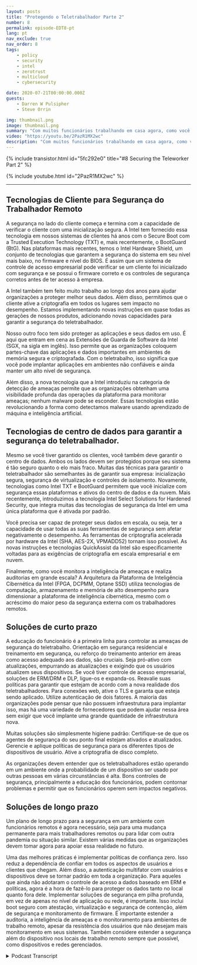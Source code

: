 ```yaml
---
layout: posts
title: "Protegendo o Teletrabalhador Parte 2"
number: 8
permalink: episode-EDT8-pt
lang: pt
nav_exclude: true
nav_order: 8
tags:
    - policy
    - security
    - intel
    - zerotrust
    - multicloud
    - cybersecurity

date: 2020-07-21T00:00:00.000Z
guests:
    - Darren W Pulsipher
    - Steve Orrin

img: thumbnail.png
image: thumbnail.png
summary: "Com muitos funcionários trabalhando em casa agora, como você se certifica de que eles estão trabalhando com segurança e ainda lhes dá a flexibilidade necessária para concluir seus trabalhos? Neste episódio, Darren e convidado especial Steve Orrin, CTO da Intel Federal, discutem como aproveitar a tecnologia Intel para ajudar efetivamente a garantir a segurança do teletrabalhador."
video: "https://youtu.be/2PazR1MX2wc"
description: "Com muitos funcionários trabalhando em casa agora, como você se certifica de que eles estão trabalhando com segurança e ainda lhes dá a flexibilidade necessária para concluir seus trabalhos? Neste episódio, Darren e convidado especial Steve Orrin, CTO da Intel Federal, discutem como aproveitar a tecnologia Intel para ajudar efetivamente a garantir a segurança do teletrabalhador."
---
```


<div>
{% include transistor.html id="5fc292e0" title="#8 Securing the Teleworker Part 2" %}

{% include youtube.html id="2PazR1MX2wc" %}
</div>

---

## Tecnologias de Cliente para Segurança do Trabalhador Remoto

A segurança no lado do cliente começa e termina com a capacidade de verificar o cliente com uma inicialização segura. A Intel tem fornecido essa tecnologia em nossos sistemas de clientes há anos com o Secure Boot com a Trusted Execution Technology (TXT) e, mais recentemente, o BootGuard (BtG). Nas plataformas mais recentes, temos o Intel Hardware Shield, um conjunto de tecnologias que garantem a segurança do sistema em seu nível mais baixo, no firmware e nível do BIOS. É assim que um sistema de controle de acesso empresarial pode verificar se um cliente foi inicializado com segurança e se possui o firmware correto e os controles de segurança corretos antes de ter acesso à empresa.

A Intel também tem feito muito trabalho ao longo dos anos para ajudar organizações a proteger melhor seus dados. Além disso, permitimos que o cliente ative a criptografia em todos os lugares sem impacto no desempenho. Estamos implementando novas instruções em quase todas as gerações de nossos produtos, adicionando novas capacidades para garantir a segurança do teletrabalhador.

Nosso outro foco tem sido proteger as aplicações e seus dados em uso. É aqui que entram em cena as Extensões de Guarda de Software da Intel (SGX, na sigla em inglês). Isso permite que as organizações coloquem partes-chave das aplicações e dados importantes em ambientes de memória segura e criptografada. Com o teletrabalho, isso significa que você pode implantar aplicações em ambientes não confiáveis e ainda manter um alto nível de segurança.

Além disso, a nova tecnologia que a Intel introduziu na categoria de detecção de ameaças permite que as organizações obtenham uma visibilidade profunda das operações da plataforma para monitorar ameaças; nenhum malware pode se esconder. Essas tecnologias estão revolucionando a forma como detectamos malware usando aprendizado de máquina e inteligência artificial.

## Tecnologias de centro de dados para garantir a segurança do teletrabalhador.

Mesmo se você tiver garantido os clientes, você também deve garantir o centro de dados. Ambos os lados devem ser protegidos porque seu sistema é tão seguro quanto o elo mais fraco. Muitas das técnicas para garantir o teletrabalhador são semelhantes às de garantir sua empresa: inicialização segura, segurança de virtualização e controles de isolamento. Novamente, tecnologias como Intel TXT e BootGuard permitem que você inicialize com segurança essas plataformas e ativos do centro de dados e da nuvem. Mais recentemente, introduzimos a tecnologia Intel Select Solutions for Hardened Security, que integra muitas das tecnologias de segurança da Intel em uma única plataforma que é ativada por padrão.

Você precisa ser capaz de proteger seus dados em escala, ou seja, ter a capacidade de usar todas as suas ferramentas de segurança sem afetar negativamente o desempenho. As ferramentas de criptografia acelerada por hardware da Intel (SHA, AES-2X, VPMADD52) tornam isso possível. As novas instruções e tecnologias QuickAssist da Intel são especificamente voltadas para as exigências de criptografia em escala empresarial e em nuvem.

Finalmente, como você monitora a inteligência de ameaças e realiza auditorias em grande escala? A Arquitetura da Plataforma de Inteligência Cibernética da Intel (FPGA, DCPMM, Optane SSD) utiliza tecnologias de computação, armazenamento e memória de alto desempenho para dimensionar a plataforma de inteligência cibernética, mesmo com o acréscimo do maior peso da segurança externa com os trabalhadores remotos.

## Soluções de curto prazo

A educação do funcionário é a primeira linha para controlar as ameaças de segurança do teletrabalho. Orientação em segurança residencial e treinamento em segurança, ou reforço do treinamento anterior em áreas como acesso adequado aos dados, são cruciais. Seja pró-ativo com atualizações, empurrando as atualizações e exigindo que os usuários atualizem seus dispositivos. Se você tiver controle de acesso empresarial, soluções de ERM/DRM e DLP, ligue-os e expanda-os. Reavalie suas políticas para garantir que estejam de acordo com a nova realidade dos teletrabalhadores. Para conexões web, ative o TLS e garanta que esteja sendo aplicado. Utilize autenticação de dois fatores. A maioria das organizações pode pensar que não possuem infraestrutura para implantar isso, mas há uma variedade de fornecedores que podem ajudar nessa área sem exigir que você implante uma grande quantidade de infraestrutura nova.

Muitas soluções são simplesmente higiene padrão: Certifique-se de que os agentes de segurança do seu ponto final estejam ativados e atualizados. Gerencie e aplique políticas de segurança para os diferentes tipos de dispositivos de usuário. Ative a criptografia de disco completo.

As organizações devem entender que os teletrabalhadores estão operando em um ambiente onde a probabilidade de um dispositivo ser usado por outras pessoas em várias circunstâncias é alta. Bons controles de segurança, principalmente a educação dos funcionários, podem contornar problemas e permitir que os funcionários operem sem impactos negativos.

## Soluções de longo prazo

Um plano de longo prazo para a segurança em um ambiente com funcionários remotos é agora necessário, seja para uma mudança permanente para mais trabalhadores remotos ou para lidar com outra pandemia ou situação similar. Existem várias medidas que as organizações devem tomar agora para apoiar essa realidade no futuro.

Uma das melhores práticas é implementar políticas de confiança zero. Isso reduz a dependência de confiar em todos os aspectos de usuários e clientes que chegam. Além disso, a autenticação multifator com usuários e dispositivos deve se tornar padrão em toda a organização. Para aqueles que ainda não adotaram o controle de acesso a dados baseado em ERM e políticas, agora é a hora de fazê-lo para proteger os dados tanto no local quanto fora dele. Implementar soluções de segurança em pilha profunda, em vez de apenas no nível de aplicação ou rede, é importante. Isso inclui boot seguro com atestação, virtualização e segurança de contenção, além de segurança e monitoramento de firmware. É importante estender a auditoria, a inteligência de ameaças e o monitoramento para ambientes de trabalho remoto, apesar da resistência dos usuários que não desejam mais monitoramento em seus sistemas. Também considere estender a segurança além do dispositivo nos locais de trabalho remoto sempre que possível, como dispositivos e redes gerenciados.



<details>
<summary> Podcast Transcript </summary>

<p></p>

</details>
